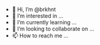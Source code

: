 - 👋 Hi, I’m @brkhnt
- 👀 I’m interested in ...
- 🌱 I’m currently learning ...
- 💞️ I’m looking to collaborate on ...
- 📫 How to reach me ...

<!---
brkhnt/brkhnt is a ✨ special ✨ repository because its `README.md` (this file) appears on your GitHub profile.
You can click the Preview link to take a look at your changes.
--->
